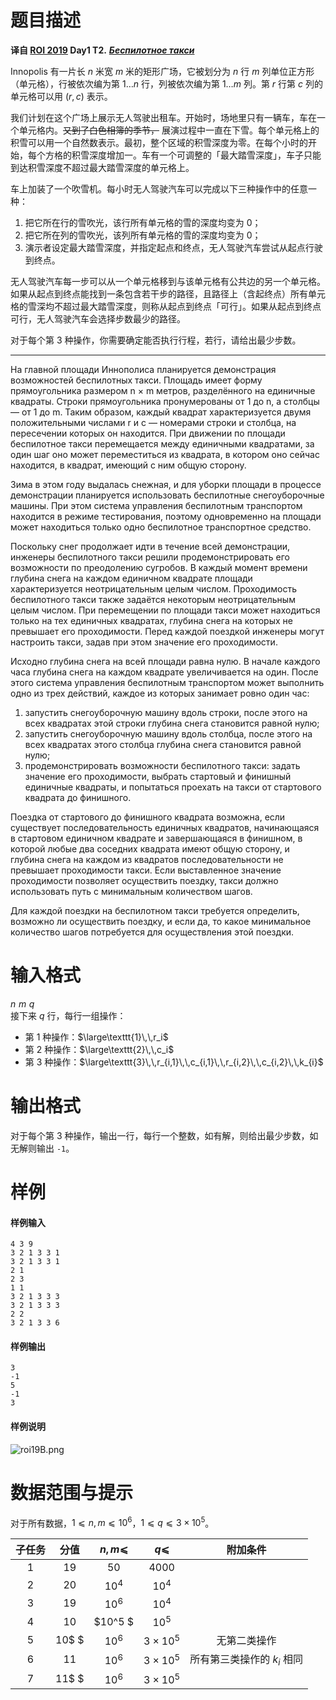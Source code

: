 
# 题目描述

**译自 [ROI 2019](http://neerc.ifmo.ru/school/archive/2018-2019.html) Day1 T2.** ***[Беспилотное такси](http://neerc.ifmo.ru/school/archive/2018-2019/ru-olymp-roi-2019-day1.pdf)***

Innopolis 有一片长 $n$ 米宽 $m$ 米的矩形广场，它被划分为 $n$ 行 $m$ 列单位正方形（单元格），行被依次编为第 $1\ldots n$ 行，列被依次编为第 $1\ldots m$ 列。第 $r$ 行第 $c$ 列的单元格可以用 $(r,c)$ 表示。

我们计划在这个广场上展示无人驾驶出租车。开始时，场地里只有一辆车，车在一个单元格内。~~又到了白色相簿的季节，~~ 展演过程中一直在下雪。每个单元格上的积雪可以用一个自然数表示。最初，整个区域的积雪深度为零。在每个小时的开始，每个方格的积雪深度增加一。车有一个可调整的「最大踏雪深度」，车子只能到达积雪深度不超过最大踏雪深度的单元格上。

车上加装了一个吹雪机。每小时无人驾驶汽车可以完成以下三种操作中的任意一种：

1. 把它所在行的雪吹光，该行所有单元格的雪的深度均变为 0；
2. 把它所在列的雪吹光，该列所有单元格的雪的深度均变为 0；
3. 演示者设定最大踏雪深度，并指定起点和终点，无人驾驶汽车尝试从起点行驶到终点。

无人驾驶汽车每一步可以从一个单元格移到与该单元格有公共边的另一个单元格。如果从起点到终点能找到一条包含若干步的路径，且路径上（含起终点）所有单元格的雪深均不超过最大踏雪深度，则称从起点到终点「可行」。如果从起点到终点可行，无人驾驶汽车会选择步数最少的路径。

对于每个第 3 种操作，你需要确定能否执行行程，若行，请给出最少步数。

---

На главной площади Иннополиса планируется демонстрация возможностей беспилотных такси. Площадь имеет форму прямоугольника размером n × m метров, разделённого на единичные квадраты. Строки прямоугольника пронумерованы от 1 до n, а столбцы — от 1 до m. Таким образом, каждый квадрат характеризуется двумя положительными числами r и c — номерами строки и столбца, на пересечении которых он находится. При движении по площади беспилотное такси перемещается между единичными квадратами, за один шаг оно может переместиться из квадрата, в котором оно сейчас находится, в квадрат, имеющий с ним общую сторону.

Зима в этом году выдалась снежная, и для уборки площади в процессе демонстрации планируется использовать беспилотные снегоуборочные машины. При этом система управления беспилотным транспортом находится в режиме тестирования, поэтому одновременно на площади может находиться только одно беспилотное транспортное средство.

Поскольку снег продолжает идти в течение всей демонстрации, инженеры беспилотного такси решили продемонстрировать его возможности по преодолению сугробов. В каждый момент времени глубина снега на каждом единичном квадрате площади характеризуется неотрицательным целым числом. Проходимость беспилотного такси также задаётся некоторым неотрицательным целым числом. При перемещении по площади такси может находиться только на тех единичных квадратах, глубина снега на которых не превышает его проходимости. Перед каждой поездкой инженеры могут настроить такси, задав при этом значение его проходимости.

Исходно глубина снега на всей площади равна нулю. В начале каждого часа глубина снега на каждом квадрате увеличивается на один. После этого система управления беспилотным транспортом может выполнить одно из трех действий, каждое из которых занимает ровно один час:

1. запустить снегоуборочную машину вдоль строки, после этого на всех квадратах этой строки глубина снега становится равной нулю;
2. запустить снегоуборочную машину вдоль столбца, после этого на всех квадратах этого столбца глубина снега становится равной нулю;
3. продемонстрировать возможности беспилотного такси: задать значение его проходимости, выбрать стартовый и финишный единичные квадраты, и попытаться проехать на такси от стартового квадрата до финишного.

Поездка от стартового до финишного квадрата возможна, если существует последовательность единичных квадратов, начинающаяся в стартовом единичном квадрате и завершающаяся в финишном, в которой любые два соседних квадрата имеют общую сторону, и глубина снега на каждом из квадратов последовательности не превышает проходимости такси. Если выставленное значение проходимости позволяет осуществить поездку, такси должно использовать путь с минимальным количеством шагов.

Для каждой поездки на беспилотном такси требуется определить, возможно ли осуществить поездку, и если да, то какое минимальное количество шагов потребуется для осуществления этой поездки.


# 输入格式

$n\,\,m\,\,q$  
接下来 $q$ 行，每行一组操作：

+ 第 1 种操作：$\large\texttt{1}\,\,r_i$ 
+ 第 2 种操作：$\large\texttt{2}\,\,c_i$ 
+ 第 3 种操作：$\large\texttt{3}\,\,r_{i,1}\,\,c_{i,1}\,\,r_{i,2}\,\,c_{i,2}\,\,k_{i}$ 



# 输出格式

对于每个第 3 种操作，输出一行，每行一个整数，如有解，则给出最少步数，如无解则输出 `-1`。

# 样例

#### 样例输入
```plain
4 3 9
3 2 1 3 3 1
3 2 1 3 3 1
2 1
2 3
1 1
3 2 1 3 3 3
3 2 1 3 3 3
2 2
3 2 1 3 3 6
```

#### 样例输出
```plain
3
-1
5
-1
3
```

#### 样例说明

![roi19B.png](/source/loj/3188/img/aHR0cHM6Ly9sb2otaW1nLnVweXVuLm1lbmNpLm1lbXNldDAuY24vMjAxOS8wOS8wOS81ZDc2MWM4NDZjNGQ0LnBuZw==.png)

# 数据范围与提示

对于所有数据，$1 ⩽ n, m ⩽ 10^6$，$1 ⩽ q ⩽ 3×10^5$。

|子任务|分值|$n,m⩽$|$q⩽$|附加条件|
|:---:|:-:|:-----:|:--:|:----:|
|1|19|$50$|$4000$||
|2|20|$10^4$|$10^4$||
|3|19|$10^6$|$10^4$||
|4|10|$10^5 $|$10^5$||
|5|10$ $|$10^6$|$3×10^5$|无第二类操作|
|6|11|$10^6$|$3×10^5$|所有第三类操作的 $k_i$ 相同|
|7|11$ $|$10^6$|$3×10^5$||

